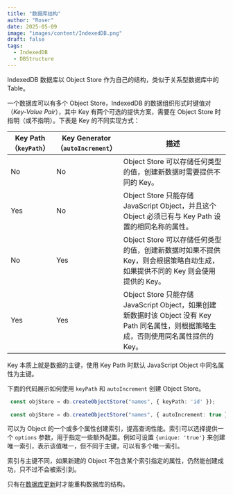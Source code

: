 ```yaml
---
title: "数据库结构"
author: "Roser"
date: 2025-05-09
image: "images/content/IndexedDB.png"
draft: false
tags:
  - IndexedDB
  - DBStructure
---
```

IndexedDB 数据库以 Object Store 作为自己的结构，类似于关系型数据库中的 Table。

一个数据库可以有多个 Object Store，IndexedDB 的数据组织形式时键值对（*Key-Value Pair*），其中 Key 有两个可选的提供方案，需要在 Object Store 时指明（或不指明）。下表是 Key 的不同实现方式：

| Key Path<br>（`keyPath`） | Key Generator<br>（`autoIncrement`） | 描述                                                                                             |
| ----------------------- | ---------------------------------- | ---------------------------------------------------------------------------------------------- |
| No                      | No                                 | Object Store 可以存储任何类型的值，创建新数据时需要提供不同的 Key。                                                     |
| Yes                     | No                                 | Object Store 只能存储 JavaScript Object，并且这个 Object 必须已有与 Key Path 设置的相同名称的属性。                     |
| No                      | Yes                                | Object Store 可以存储任何类型的值，创建新数据时如果不提供 Key，则会根据策略自动生成，如果提供不同的 Key 则会使用提供的 Key。                    |
| Yes                     | Yes                                | Object Store 只能存储 JavaScript Object，如果创建新数据时该 Object 没有 Key Path 同名属性，则根据策略生成，否则使用同名属性提供的 Key。 |
Key 本质上就是数据的主键，使用 Key Path 时默认 JavaScript Object 中同名属性为主键。

下面的代码展示如何使用 `keyPath` 和 `autoIncrement` 创建 Object Store。

```typescript
 const objStore = db.createObjectStore("names", { keyPath: 'id' });
 
 const objStore = db.createObjectStore("names", { autoIncrement: true });
```

可以为 Object 的一个或多个属性创建索引，提高查询性能。索引可以选择提供一个 `options` 参数，用于指定一些额外配置。例如可设置 `{unique: 'true'}` 来创建唯一索引，表示该值唯一，但不同于主键，可以有多个唯一索引。

索引与主键不同，如果新建的 Object 不包含某个索引指定的属性，仍然能创建成功，只不过不会被索引到。

只有在[数据库更新](../创建与打开数据库)时才能重构数据库的结构。